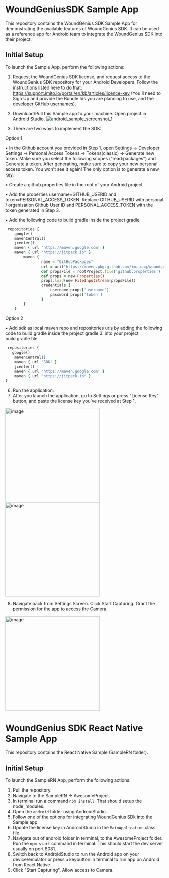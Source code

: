 # WoundGeniusSDK Sample App

This repository contains the WoundGenius SDK Sample App for demonstrating the available features of WoundGenius SDK. It can be used as a reference app for Android team to integrate the WoundGenius SDK into their project.

## Initial Setup
To launch the Sample App, perform the following actions:
1. Request the WoundGenius SDK license, and request access to the WoundGenius SDK repository for your Android Developers. Follow the instructions listed here to do that: https://support.imito.io/portal/en/kb/articles/licence-key (You'll need to Sign Up and provide the Bundle Ids you are planning to use, and the developer GitHub usernames).
2. Download/Pull this Sample app to your machine. Open project in Android Studio.
![android_sample_screenshot_1](https://github.com/imitoag/woundgenius-android-sdk-sample/assets/139133999/2c12b8f9-bfab-4248-8223-94559e71cb59)

3. There are two ways to implement the SDK:
   
 Option 1 

• In the Github account you provided in Step 1, open Settings -> Developer Settings -> Personal Access Tokens -> Tokens(classic) -> Generate new token. Make sure you select the following scopes (“read:packages”) and Generate a token. After generating, make sure to copy your new personal access token. You won't see it again! The only option is to generate a new key. 

• Create a github.properties file in the root of your Android project

• Add the properties username=GITHUB_USERID and token=PERSONAL_ACCESS_TOKEN. Replace GITHUB_USERID with personal / organisation Github User ID and PERSONAL_ACCESS_TOKEN with the token generated in Step 3.

• Add the following code to build.gradle inside the project gradle

```ruby   
 repositories {
    google()
    mavenCentral()
    jcenter()
    maven { url 'https://maven.google.com' }
    maven { url "https://jitpack.io" }
        maven {
                name = "GitHubPackages"
                url = uri("https://maven.pkg.github.com/imitoag/woundgenius-android-sdk")
                def propsFile = rootProject.file('github.properties')
                def props = new Properties()
                props.load(new FileInputStream(propsFile))
                credentials {
                    username props['username']
                    password props['token']
                }
        }
    }
```

 Option 2 

• Add sdk as local maven repo and repositories urls by adding the following code to build.gradle inside the project gradle
3.  into your project build.gradle file
```ruby   
 repositories {
   google()
    mavenCentral()
    maven { url 'SDK' }
    jcenter()
    maven { url 'https://maven.google.com' }
    maven { url "https://jitpack.io" }
}
```

6. Run the application.
7. After you launch the application, go to Settings or press "License Key" button, and paste the license key you've received at Step 1.

<img width="300" alt="image" src="https://github.com/imitoag/woundgenius-android-sdk-sample/assets/139133999/c405785e-e0c5-41ba-8116-6681f2d4a171">
<img width="300" alt="image" src="https://github.com/imitoag/woundgenius-android-sdk-sample/assets/139133999/1a2ef027-3c1d-4122-91c3-37d58c4ed7c9">

8. Navigate back from Settings Screen. Click Start Capturing. Grant the permission for the app to access the Camera.
 <img width="300" alt="image" src="https://github.com/imitoag/woundgenius-android-sdk-sample/assets/139133999/f8fd1408-19eb-46da-835b-7001d3ac8e31">


# WoundGenius SDK React Native Sample App

This repository contains the React Native Sample (SampleRN folder).

## Initial Setup
To launch the SampleRN App, perform the following actions:

1. Pull the repository.
2. Navigate to the SampleRN -> AwesomeProject.
3. In terminal run a command ```npm install```. That should setup the node_modules.
4. Open the ```android``` folder using AndroidStudio.
5. Follow one of the options for integrating WoundGenius SDk into the Sample app.
6. Update the license key in AndroidStudio in the ```MainApplication``` class file.
9. Navigate out of android folder in terminal, to the AwesomeProject folder. Run the ```npm start``` command in terminal. This should start the dev server usually on port 8081.
10. Switch back to AndroidStudio to run the Android app on your device/emulator or press ```a``` keybutton in terminal to run app on Android from React Native.
11. Click "Start Capturing". Allow access to Camera.
